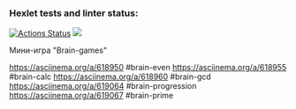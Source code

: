 ### Hexlet tests and linter status:
[![Actions Status](https://github.com/Z4NDIE/python-project-49/workflows/hexlet-check/badge.svg)](https://github.com/Z4NDIE/python-project-49/actions)
<a href="https://codeclimate.com/github/Z4NDIE/python-project-49/maintainability"><img src="https://api.codeclimate.com/v1/badges/2158d232f6f88c299670/maintainability" /></a>


Мини-игра "Brain-games"











https://asciinema.org/a/618950 #brain-even
https://asciinema.org/a/618955 #brain-calc
https://asciinema.org/a/618960 #brain-gcd
https://asciinema.org/a/619064 #brain-progression
https://asciinema.org/a/619067 #brain-prime
